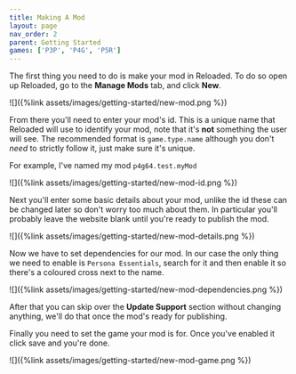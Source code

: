 ```yaml
---
title: Making A Mod 
layout: page
nav_order: 2
parent: Getting Started
games: ['P3P', 'P4G', 'P5R']
---
```


The first thing you need to do is make your mod in Reloaded. To do so open up Reloaded, go to the **Manage Mods** tab, and click **New**.

![]({%link assets/images/getting-started/new-mod.png %})

From there you'll need to enter your mod's id. This is a unique name that Reloaded will use to identify your mod, note that it's **not** something the user will see. The recommended format is `game.type.name` although you don't *need* to strictly follow it, just make sure it's unique.

For example, I've named my mod `p4g64.test.myMod`

![]({%link assets/images/getting-started/new-mod-id.png %})

Next you'll enter some basic details about your mod, unlike the id these can be changed later so don't worry too much about them. In particular you'll probably leave the website blank until you're ready to publish the mod.

![]({%link assets/images/getting-started/new-mod-details.png %})

Now we have to set dependencies for our mod. In our case the only thing we need to enable is `Persona Essentials`, search for it and then enable it so there's a coloured cross next to the name.

![]({%link assets/images/getting-started/new-mod-dependencies.png %})

After that you can skip over the **Update Support** section without changing anything, we'll do that once the mod's ready for publishing.

Finally you need to set the game your mod is for. Once you've enabled it click save and you're done.

![]({%link assets/images/getting-started/new-mod-game.png %})